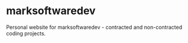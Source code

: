 # marksoftwaredev
Personal website for marksoftwaredev - contracted and non-contracted coding projects.
